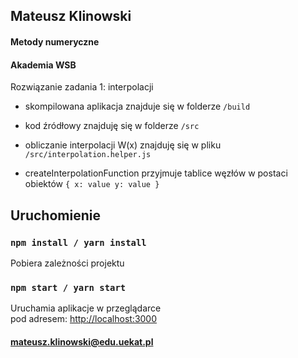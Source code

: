 
## Mateusz Klinowski
#### Metody numeryczne  
#### Akademia WSB


Rozwiązanie zadania 1: interpolacji 

- skompilowana aplikacja znajduje się w folderze `/build`

- kod źródłowy znajduję się w folderze `/src`

- obliczanie interpolacji W(x) znajduję się w pliku `/src/interpolation.helper.js`

- createInterpolationFunction przyjmuje tablice węzłów w postaci obiektów 
`{
    x: value
    y: value
}`

## Uruchomienie

### `npm install / yarn install`

Pobiera zależności projektu

### `npm start / yarn start`

Uruchamia aplikacje w przeglądarce<br> 
pod adresem: [http://localhost:3000](http://localhost:3000)

#### mateusz.klinowski@edu.uekat.pl
